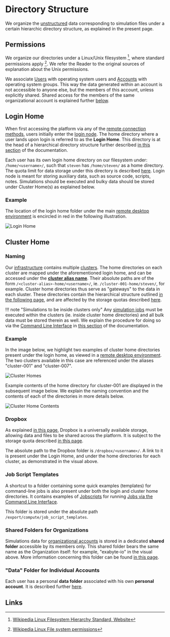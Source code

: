 # Directory Structure

We organize the [unstructured](../data/classification.md#by-internal-organization) data corresponding to simulation files under a certain hierarchic directory structure, as explained in the present page.
     
## Permissions

We organize our directories under a Linux/Unix filesystem [^1], where standard permissions apply [^2]. We refer the Reader to the original sources of explanation about the Unix permissions. 

We associate [Users](../accounts/users.md) with operating system users and [Accounts](../accounts/overview.md) with operating system groups. This way the data generated within an account is not accessible to anyone else, but the members of this account, unless explicitly shared. Shared access for the members of the same organizational account is explained further [below](#shared-folders-for-organizations).
    
## Login Home

When first accessing the platform via any of the [remote connection methods](../remote-connection/overview.md), users initially enter the [login node](../infrastructure/login/overview.md). The home directory where a user lands upon login is referred to as the **Login Home**. This directory is at the head of a hierarchical directory structure further described [in this section](../infrastructure/login/directories.md) of the documentation. 

Each user has its own login home directory on our filesystem under: `/home/<username>/`, such that `steven` has `/home/steven/` as a home directory. The quota limit for data storage under this directory is described [here](quotas.md). Login node is meant for storing auxiliary data, such as source code, scripts, notes. Simulations should be executed and bulky data should be stored under Cluster Home(s) as explained below.

### Example

The location of the login home folder under the main [remote desktop environment](../remote-connection/remote-desktop.md) is encircled in red in the following illustration. 

![Login Home](/images/login-home.png "Login Home")

## Cluster Home

### Naming

Our [infrastructure](../infrastructure/overview.md) contains multiple [clusters](../infrastructure/clusters/overview.md). The home directories on each cluster are mapped under the aforementioned login home, and can be accessed under the **[cluster alias name](../infrastructure/clusters/overview.md#cluster-aliases)**. Their absolute paths are of the form `/<cluster-alias>-home/<username>/`, ie. `/cluster-001-home/steven/`, for example. Cluster home directories thus serve as "gateways" to the data in each sluster. These directories contain the hierarchical structure outlined [in the following page](../infrastructure/clusters/directories.md), and are affected by the storage quotas described [here](quotas.md).


!!! note "Simulations to be inside clusters only"
    Any [simulation jobs](../jobs/overview.md) must be executed within the clusters (ie. inside cluster home directories) and all bulk data must be stored therein as well. We explain the procedure for doing so via the [Command Line Interface](../cli/overview.md) in [this section](../jobs-cli/overview.md) of the documentation.

### Example

In the image below, we highlight two examples of cluster home directories present under the login home, as viewed in a [remote desktop environment](../remote-connection/remote-desktop.md). The two clusters available in this case are referenced under the aliases "cluster-001" and "cluster-007". 

![Cluster Homes](/images/cluster-homes.png "Cluster Homes")

Example contents of the home directory for cluster-001 are displayed in the subsequent image below. We explain the naming convention and the contents of each of the directories in more details below. 

![Cluster Home Contents](/images/cluster-home-content.png "Cluster Home Contents")

### Dropbox

As explained [in this page](../data-in-objectstorage/dropbox.md), Dropbox is a universally available storage, allowing data and files to be shared across the platform. It is subject to the storage quota described [in this page](quotas.md).

The absolute path to the Dropbox folder is `/dropbox/<username>/`. A link to it is present under the Login Home, and under the home directories for each cluster, as demonstrated in the visual above.

### Job Script Templates

A shortcut to a folder containing some quick examples (templates) for command-line jobs is also present under both the login and cluster home directories. It contains examples of [Jobscripts](../jobs-cli/batch-script.md) for running [Jobs via the Command Line Interface](../jobs-cli/overview.md).
 
This folder is stored under the absolute path `/export/compute/job_script_templates`.
    
### Shared Folders for Organizations

Simulations data for [organizational accounts](../collaboration/organizations/overview.md) is stored in a dedicated **shared folder** accessible by its members only. This shared folder bears the same name as the Organization itself: for example, "exabyte-io" in the visual above. More information concerning this folder can be found [in this page](../infrastructure/clusters/directories.md#shared-folders-for-organizations).

### "Data" Folder for Individual Accounts

Each user has a personal **data folder** associated with his own **personal account**. It is described further [here](../infrastructure/clusters/directories.md#personal-account-"data"-folder).

## Links

[^1]: [Wikipedia Linux Filesystem Hierarchy Standard, Website](https://en.wikipedia.org/wiki/Filesystem_Hierarchy_Standard)

[^2]: [Wikipedia Linux File system permissions](https://en.wikipedia.org/wiki/File_system_permissions)
